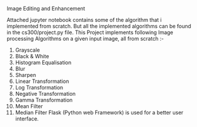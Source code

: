 Image Editing and Enhancement

Attached jupyter notebook contains some of the algorithm that i implemented from scratch.
But all the implemented algorithms can be found in the cs300/project.py file.
This Project implements following Image processing Algorithms on a given input image, all from scratch :-
1. Grayscale
2. Black & White
3. Histogram Equalisation
4. Blur
5. Sharpen
6. Linear Transformation
7. Log Transformation
8. Negative Transformation
9. Gamma Transformation
10. Mean Filter
11. Median Filter
Flask (Python web Framework) is used for a better user interface.
